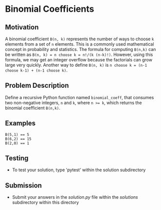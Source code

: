 # Binomial Coefficients

## Motivation
A binomial coefficient `B(n, k)` represents the number of ways to choose `k` elements from a set of `n` elements. This is a commonly used mathematical concept in probability and statistics. The formula for computing `B(n,k)` can be written as `B(n, k) = n choose k = n!/(k (n-k)!)`. However, using this formula, we may get an integer overflow because the factorials can grow large very quickly. Another way to define `B(n, k)` is `n choose k = (n-1 choose k-1) + (n-1 choose k)`.

## Problem Description
Define a recursive Python function named `binomial_coeff`, that consumes two non-negative integers, `n` and `k`, where `n >= k`, which returns the binomial coefficient `B(n,k)`.

## Examples
```
B(5,1) == 5
B(6,2) == 15
B(2,0) == 1
```
## Testing
* To test your solution, type 'pytest' within the solution subdirectory

## Submission
* Submit your answers in the *solution.py* file within the *solutions* subdirectory within this directory
